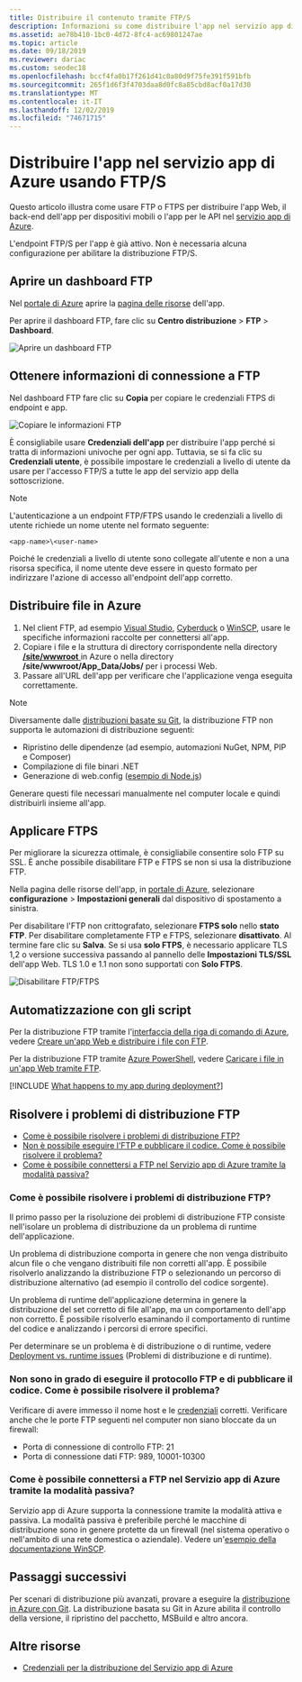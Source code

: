 ```yaml
---
title: Distribuire il contenuto tramite FTP/S
description: Informazioni su come distribuire l'app nel servizio app di Azure usando FTP o FTPS. Migliorare la sicurezza del sito Web disabilitando l'FTP non crittografato.
ms.assetid: ae78b410-1bc0-4d72-8fc4-ac69801247ae
ms.topic: article
ms.date: 09/18/2019
ms.reviewer: dariac
ms.custom: seodec18
ms.openlocfilehash: bccf4fa0b17f261d41c0a80d9f75fe391f591bfb
ms.sourcegitcommit: 265f1d6f3f4703daa8d0fc8a85cbd8acf0a17d30
ms.translationtype: MT
ms.contentlocale: it-IT
ms.lasthandoff: 12/02/2019
ms.locfileid: "74671715"
---
```

# <a name="deploy-your-app-to-azure-app-service-using-ftps"></a>Distribuire l'app nel servizio app di Azure usando FTP/S

Questo articolo illustra come usare FTP o FTPS per distribuire l'app Web, il back-end dell'app per dispositivi mobili o l'app per le API nel [servizio app di Azure](https://go.microsoft.com/fwlink/?LinkId=529714).

L'endpoint FTP/S per l'app è già attivo. Non è necessaria alcuna configurazione per abilitare la distribuzione FTP/S.

## <a name="open-ftp-dashboard"></a>Aprire un dashboard FTP

Nel [portale di Azure](https://portal.azure.com) aprire la [pagina delle risorse](../azure-resource-manager/manage-resources-portal.md#manage-resources) dell'app.

Per aprire il dashboard FTP, fare clic su **Centro distribuzione** > **FTP** > **Dashboard**.

![Aprire un dashboard FTP](./media/app-service-deploy-ftp/open-dashboard.png)

## <a name="get-ftp-connection-information"></a>Ottenere informazioni di connessione a FTP

Nel dashboard FTP fare clic su **Copia** per copiare le credenziali FTPS di endpoint e app.

![Copiare le informazioni FTP](./media/app-service-deploy-ftp/ftp-dashboard.png)

È consigliabile usare **Credenziali dell'app** per distribuire l'app perché si tratta di informazioni univoche per ogni app. Tuttavia, se si fa clic su **Credenziali utente**, è possibile impostare le credenziali a livello di utente da usare per l'accesso FTP/S a tutte le app del servizio app della sottoscrizione.

> [!NOTE]
> L'autenticazione a un endpoint FTP/FTPS usando le credenziali a livello di utente richiede un nome utente nel formato seguente: 
>
>`<app-name>\<user-name>`
>
> Poiché le credenziali a livello di utente sono collegate all'utente e non a una risorsa specifica, il nome utente deve essere in questo formato per indirizzare l'azione di accesso all'endpoint dell'app corretto.
>

## <a name="deploy-files-to-azure"></a>Distribuire file in Azure

1. Nel client FTP, ad esempio [Visual Studio](https://www.visualstudio.com/vs/community/), [Cyberduck](https://cyberduck.io/) o [WinSCP](https://winscp.net/index.php), usare le specifiche informazioni raccolte per connettersi all'app.
2. Copiare i file e la struttura di directory corrispondente nella directory [ **/site/wwwroot** ](https://github.com/projectkudu/kudu/wiki/File-structure-on-azure) in Azure o nella directory **/site/wwwroot/App_Data/Jobs/** per i processi Web.
3. Passare all'URL dell'app per verificare che l'applicazione venga eseguita correttamente. 

> [!NOTE] 
> Diversamente dalle [distribuzioni basate su Git](deploy-local-git.md), la distribuzione FTP non supporta le automazioni di distribuzione seguenti: 
>
> - Ripristino delle dipendenze (ad esempio, automazioni NuGet, NPM, PIP e Composer)
> - Compilazione di file binari .NET
> - Generazione di web.config ([esempio di Node.js](https://github.com/projectkudu/kudu/wiki/Using-a-custom-web.config-for-Node-apps))
> 
> Generare questi file necessari manualmente nel computer locale e quindi distribuirli insieme all'app.
>

## <a name="enforce-ftps"></a>Applicare FTPS

Per migliorare la sicurezza ottimale, è consigliabile consentire solo FTP su SSL. È anche possibile disabilitare FTP e FTPS se non si usa la distribuzione FTP.

Nella pagina delle risorse dell'app, in [portale di Azure](https://portal.azure.com), selezionare **configurazione** > **Impostazioni generali** dal dispositivo di spostamento a sinistra.

Per disabilitare l'FTP non crittografato, selezionare **FTPS solo** nello **stato FTP**. Per disabilitare completamente FTP e FTPS, selezionare **disattivato**. Al termine fare clic su **Salva**. Se si usa **solo FTPS**, è necessario applicare TLS 1,2 o versione successiva passando al pannello delle **Impostazioni TLS/SSL** dell'app Web. TLS 1.0 e 1.1 non sono supportati con **Solo FTPS**.

![Disabilitare FTP/FTPS](./media/app-service-deploy-ftp/disable-ftp.png)

## <a name="automate-with-scripts"></a>Automatizzazione con gli script

Per la distribuzione FTP tramite l'[interfaccia della riga di comando di Azure](/cli/azure), vedere [Creare un'app Web e distribuire i file con FTP](./scripts/cli-deploy-ftp.md).

Per la distribuzione FTP tramite [Azure PowerShell](/cli/azure), vedere [Caricare i file in un'app Web tramite FTP](./scripts/powershell-deploy-ftp.md).

[!INCLUDE [What happens to my app during deployment?](../../includes/app-service-deploy-atomicity.md)]

## <a name="troubleshoot-ftp-deployment"></a>Risolvere i problemi di distribuzione FTP

- [Come è possibile risolvere i problemi di distribuzione FTP?](#how-can-i-troubleshoot-ftp-deployment)
- [Non è possibile eseguire l'FTP e pubblicare il codice. Come è possibile risolvere il problema?](#im-not-able-to-ftp-and-publish-my-code-how-can-i-resolve-the-issue)
- [Come è possibile connettersi a FTP nel Servizio app di Azure tramite la modalità passiva?](#how-can-i-connect-to-ftp-in-azure-app-service-via-passive-mode)

### <a name="how-can-i-troubleshoot-ftp-deployment"></a>Come è possibile risolvere i problemi di distribuzione FTP?

Il primo passo per la risoluzione dei problemi di distribuzione FTP consiste nell'isolare un problema di distribuzione da un problema di runtime dell'applicazione.

Un problema di distribuzione comporta in genere che non venga distribuito alcun file o che vengano distribuiti file non corretti all'app. È possibile risolverlo analizzando la distribuzione FTP o selezionando un percorso di distribuzione alternativo (ad esempio il controllo del codice sorgente).

Un problema di runtime dell'applicazione determina in genere la distribuzione del set corretto di file all'app, ma un comportamento dell'app non corretto. È possibile risolverlo esaminando il comportamento di runtime del codice e analizzando i percorsi di errore specifici.

Per determinare se un problema è di distribuzione o di runtime, vedere [Deployment vs. runtime issues](https://github.com/projectkudu/kudu/wiki/Deployment-vs-runtime-issues) (Problemi di distribuzione e di runtime).

### <a name="im-not-able-to-ftp-and-publish-my-code-how-can-i-resolve-the-issue"></a>Non sono in grado di eseguire il protocollo FTP e di pubblicare il codice. Come è possibile risolvere il problema?
Verificare di avere immesso il nome host e le [credenziali](#open-ftp-dashboard) corretti. Verificare anche che le porte FTP seguenti nel computer non siano bloccate da un firewall:

- Porta di connessione di controllo FTP: 21
- Porta di connessione dati FTP: 989, 10001-10300
 
### <a name="how-can-i-connect-to-ftp-in-azure-app-service-via-passive-mode"></a>Come è possibile connettersi a FTP nel Servizio app di Azure tramite la modalità passiva?
Servizio app di Azure supporta la connessione tramite la modalità attiva e passiva. La modalità passiva è preferibile perché le macchine di distribuzione sono in genere protette da un firewall (nel sistema operativo o nell'ambito di una rete domestica o aziendale). Vedere un'[esempio della documentazione WinSCP](https://winscp.net/docs/ui_login_connection). 

## <a name="next-steps"></a>Passaggi successivi

Per scenari di distribuzione più avanzati, provare a eseguire la [distribuzione in Azure con Git](deploy-local-git.md). La distribuzione basata su Git in Azure abilita il controllo della versione, il ripristino del pacchetto, MSBuild e altro ancora.

## <a name="more-resources"></a>Altre risorse

* [Credenziali per la distribuzione del Servizio app di Azure](deploy-configure-credentials.md)
